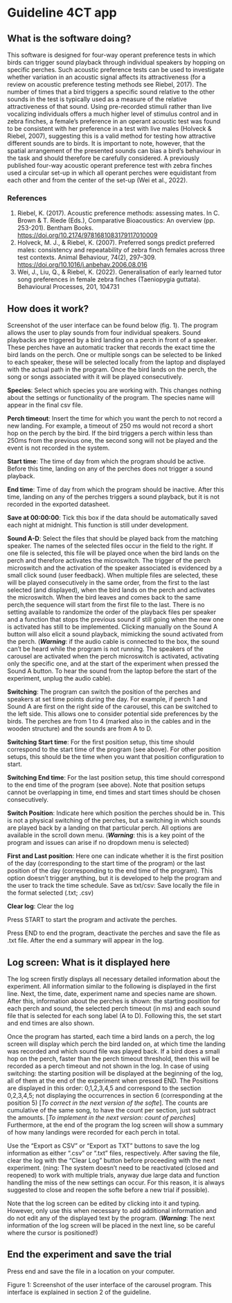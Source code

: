 # Guideline 4CT app

## What is the software doing?

This software is designed for four-way operant preference tests in which birds can trigger sound playback through individual speakers by hopping on specific perches. Such acoustic preference tests can be used to investigate whether variation in an acoustic signal affects its attractiveness (for a review on acoustic preference testing methods see Riebel, 2017). The number of times that a bird triggers a specific sound relative to the other sounds in the test is typically used as a measure of the relative attractiveness of that sound. Using pre-recorded stimuli rather than live vocalizing individuals offers a much higher level of stimulus control and in zebra finches, a female’s preference in an operant acoustic test was found to be consistent with her preference in a test with live males (Holveck & Riebel, 2007), suggesting this is a valid method for testing how attractive different sounds are to birds. It is important to note, however, that the spatial arrangement of the presented sounds can bias a bird’s behaviour in the task and should therefore be carefully considered. A previously published four-way acoustic operant preference test with zebra finches used a circular set-up in which all operant perches were equidistant from each other and from the center of the set-up (Wei et al., 2022). 

### References
1. Riebel, K. (2017). Acoustic preference methods: assessing mates. In C. Brown & T. Riede (Eds.), Comparative Bioacoustics: An overview (pp. 253-201). Bentham Books. https://doi.org/10.2174/9781681083179117010009
2. Holveck, M. J., & Riebel, K. (2007). Preferred songs predict preferred males: consistency and repeatability of zebra finch females across three test contexts. Animal Behaviour, 74(2), 297–309. https://doi.org/10.1016/j.anbehav.2006.08.016
3. Wei, J., Liu, Q., & Riebel, K. (2022). Generalisation of early learned tutor song preferences in female zebra finches (Taeniopygia guttata). Behavioural Processes, 201, 104731

## How does it work?
Screenshot of the user interface can be found below (fig. 1). 
The program allows the user to play sounds from four individual speakers. Sound playbacks are triggered by a bird landing on a perch in front of a speaker. These perches have an automatic tracker that records the exact time the bird lands on the perch. One or multiple songs can be selected to be linked to each speaker, these will be selected locally from the laptop and displayed with the actual path in the program. Once the bird lands on the perch, the song or songs associated with it will be played consecutively.

**Species**: Select which species you are working with. This changes nothing about the settings or functionality of the program. The species name will appear in the final csv file. 

**Perch timeout**: Insert the time for which you want the perch to not record a new landing. For example, a timeout of 250 ms would not record a short hop on the perch by the bird. If the bird triggers a perch within less than 250ms from the previous one, the second song will not be played and the event is not recorded in the system. 

**Start time**: The time of day from which the program should be active. Before this time, landing on any of the perches does not trigger a sound playback. 

**End time**: Time of day from which the program should be inactive. After this time, landing on any of the perches triggers a sound playback, but it is not recorded in the exported datasheet.

**Save at 00:00:00**: Tick this box if the data should be automatically saved each night at midnight. This function is still under development.

**Sound A-D**: Select the files that should be played back from the matching speaker. The names of the selected files occur in the field to the right. If one file is selected, this file will be played once when the bird lands on the perch and therefore activates the microswitch. The trigger of the perch microswitch and the activation of the speaker associated is evidenced by a small click sound (user feedback).
When multiple files are selected, these will be played consecutively in the same order, from the first to the last selected (and displayed), when the bird lands on the perch and activates the microswitch. When the bird leaves and comes back to the same perch,the sequence will start from the first file to the last. There is no setting available to randomize the order of the playback files per speaker and a function that stops the previous sound if still going when the new one is activated has still to be implemented.
Clicking manually on the  Sound A button will also elicit a sound playback, mimicking the sound activated from the perch.
(***Warning***: if the audio cable is connected to the box, the sound can’t be heard while the program is not running. The speakers of the carousel are activated when the perch microswitch is activated, activating only the specific one, and at the start of the experiment when pressed the Sound A button. To hear the sound from the laptop before the start of the experiment, unplug the audio cable).

**Switching**: The program can switch the position of the perches and speakers at set time points during the day. For example, if perch 1 and Sound A are first on the right side of the carousel, this can be switched to the left side. This allows one to consider potential side preferences by the birds. The perches are from 1 to 4 (marked also in the cables and in the wooden structure) and the sounds are from A to D.

**Switching Start time**: For the first position setup, this time should correspond to the start time of the program (see above). For other position setups, this should be the time when you want that position configuration to start. 

**Switching End time**: For the last position setup, this time should correspond to the end time of the program (see above). Note that position setups cannot be overlapping in time, end times and start times should be chosen consecutively.

**Switch Position**: Indicate here which position the perches should be in. This is not a physical switching of the perches, but a switching in which sounds are played back by a landing on that particular perch. All options are available in the scroll down menu. (***Warning***: this is a key point of the program and issues can arise if no dropdown menu is selected)

**First and Last position**: Here one can indicate whether it is the first position of the day (corresponding to the start time of the program) or the last position of the day (corresponding to the end time of the program). This option doesn’t trigger anything, but it is developed to help the program and the user to track the time schedule.
Save as txt/csv: Save locally the file in the format selected (.txt; .csv)

**Clear log**: Clear the log

Press START to start the program and activate the perches.

Press END to end the program, deactivate the perches and save the file as .txt file. After the end a summary will appear in the log.

## Log screen: What is it displayed here
The log screen firstly displays all necessary detailed information about the experiment. All information similar to the following is displayed in the first line. Next, the time, date, experiment name and species name are shown. After this, information about the perches is shown: the starting position for each perch and sound, the selected perch timeout (in ms) and each sound file that is selected for each song label (A to D). Following this, the set start and end times are also shown.

Once the program has started, each time a bird lands on a perch, the log screen will display which perch the bird landed on, at which time the landing was recorded and which sound file was played back. If a bird does a small hop on the perch, faster than the perch timeout threshold, then this will be recorded as a perch timeout and not shown in the log. In case of using switching: the starting position will be displayed at the beginning of the log, all of them at the end of the experiment when pressed END. The Positions are displayed in this order: 0,1,2,3,4,5 and correspond to the section 0,2,3,4,5; not displaying the occurrences in section 6 (corresponding at the position 5) [*To correct in the next version of the softe*]. The counts are cumulative of the same song, to have the count per section, just subtract the amounts. [*To implement in the next version: count of perches*]
Furthermore, at the end of the program the log screen will show a summary of how many landings were recorded for each perch in total. 

Use the “Export as CSV” or “Export as TXT” buttons to save the log information as either “.csv” or “.txt” files, respectively. After saving the file, clear the log with the “Clear Log” button before proceeding with the next experiment. (ning: The system doesn’t need to be reactivated (closed and reopened) to work with multiple trials, anyway due large data and function handling the miss of the new settings can occur. For this reason, it is always suggested to close and reopen the softe before a new trial if possible).

Note that the log screen can be edited by clicking into it and typing. However, only use this when necessary to add additional information and do not edit any of the displayed text by the program. (***Warning***: The next information of the log screen will be placed in the next line, so be careful where the cursor is positioned!)

## End the experiment and save the trial

Press end and save the file in a location on your computer.








Figure 1: Screenshot of the user interface of the carousel program. This interface is explained in section 2 of the guideline.
